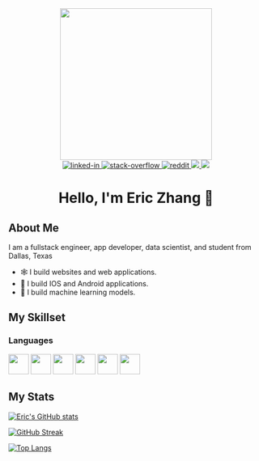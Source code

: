 <div align = "center"><img src = "https://media1.giphy.com/media/RN8FdaB6T1bkkI5n4I/giphy.gif?cid=ecf05e472rjntdztpobxrq34yw8a7h2psd71zctu1sl4vh44&rid=giphy.gif&ct=s" width = 300 height = 300></div>

<div align = "center">
  
  <a href = "https://www.linkedin.com/in/eric-zhang-08/">
    <img alt="linked-in" src="https://img.shields.io/badge/LinkedIn-0077B5?style=for-the-badge&logo=linkedin&logoColor=white"/>
  </a>
  <a href = "https://stackoverflow.com/users/14082196/eric-zhang">
  <img alt="stack-overflow" src="https://img.shields.io/badge/Stack_Overflow-FE7A16?style=for-the-badge&logo=stack-overflow&logoColor=white"/>
  </a>
  <a href = "https://www.reddit.com/user/Theric08">
  <img alt="reddit" src="https://img.shields.io/badge/Reddit-FF4500?style=for-the-badge&logo=reddit&logoColor=white"/>
  </a>
  <a href = "mailto:ericspring08@gmail.com">
    <img src = "https://img.shields.io/badge/Gmail-D14836?style=for-the-badge&logo=gmail&logoColor=white"></img>
  </a>
  <a href = "https://twitter.com/EricZhang08">
    <img src = "https://img.shields.io/badge/Twitter-1DA1F2?style=for-the-badge&logo=twitter&logoColor=white"/>
  </a>
</div>

# <div align = "center">Hello, I'm Eric Zhang 👋</div>

## About Me
I am a fullstack engineer, app developer, data scientist, and student from Dallas, Texas
* 🕸️ I build websites and web applications. 
* 📱 I build IOS and Android applications.
* 🧠 I build machine learning models.

## My Skillset
### Languages
<div>
  <img src="https://cdn.jsdelivr.net/gh/devicons/devicon/icons/python/python-original.svg" width = 40 height = 40/>
  <img src="https://cdn.jsdelivr.net/gh/devicons/devicon/icons/java/java-original.svg" width = 40 height = 40/>
  <img src="https://cdn.jsdelivr.net/gh/devicons/devicon/icons/javascript/javascript-original.svg" width = 40 height = 40/>
  <img src="https://cdn.jsdelivr.net/gh/devicons/devicon/icons/swift/swift-original.svg" width = 40 height = 40/>
  <img src="https://cdn.jsdelivr.net/gh/devicons/devicon/icons/cplusplus/cplusplus-original.svg" width = 40 height = 40/>
  <img src="https://cdn.jsdelivr.net/gh/devicons/devicon/icons/dart/dart-original.svg" width = 40 height = 40/>
</div>

## My Stats

[![Eric's GitHub stats](https://github-readme-stats.vercel.app/api?username=ericspring08&theme=highcontrast)](https://github.com/anuraghazra/github-readme-stats)

[![GitHub Streak](http://github-readme-streak-stats.herokuapp.com?user=ericspring08&theme=dark&background=000000&date_format=M%20j%5B%2C%20Y%5D)](https://git.io/streak-stats)

[![Top Langs](https://github-readme-stats.vercel.app/api/top-langs/?username=ericspring08&layout=compact&theme=vision-friendly-dark)]()
